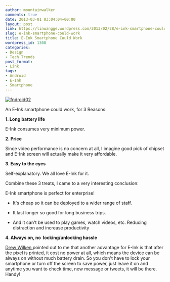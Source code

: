 ```yaml
---
author: mountainwalker
comments: true
date: 2013-03-01 03:04:04+00:00
layout: post
link: https://linwangge.wordpress.com/2013/02/28/e-ink-smartphone-could-work/
slug: e-ink-smartphone-could-work
title: E-Ink Smartphone Could Work
wordpress_id: 1308
categories:
- Design
- Tech Trends
post_format:
- Link
tags:
- Android
- E-Ink
- Smartphone
---
```


[![fndroid02](http://linwangge.files.wordpress.com/2013/02/fndroid02.jpg)](http://linwangge.files.wordpress.com/2013/02/fndroid02.jpg)

An E-Ink smartphone could work, for 3 Reasons:

**1. Long battery life**

E-Ink consumes very minimum power.

**2. Price**

Since video performance is no concern at all, I imagine good pick of chipset and E-Ink screen will actually make it very affordable.

**3. Easy to the eyes**

Self-explanatory. We all love E-Ink for it.

Combine these 3 treats, I came to a very interesting conclusion:

E-Ink smartphone is perfect for enterprise!



	
  * It's cheap so it can be deployed to a wider range of staff.

	
  * It last longer so good for long business trips.

	
  * And it can't be used to play games, watch videos, etc. Reducing distraction and increase productivity


**4. Always on, no  locking/unlocking hassle**

[Drew Wilken ](http://drewwilken.wordpress.com/)pointed out to me that another advantage for E-Ink is that after the pixel is printed, it cost no power at all, which means the device can be always on without much battery drain. So you don't have to lock your smartphone or turn off the screen to save power, just leave it on and anytime you want to check time, new message or tweets, it will be there. Handy!
